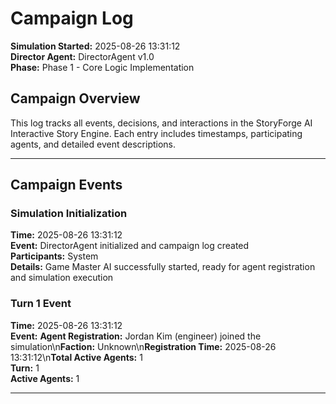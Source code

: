 # Campaign Log

**Simulation Started:** 2025-08-26 13:31:12  
**Director Agent:** DirectorAgent v1.0  
**Phase:** Phase 1 - Core Logic Implementation  

## Campaign Overview

This log tracks all events, decisions, and interactions in the StoryForge AI Interactive Story Engine.
Each entry includes timestamps, participating agents, and detailed event descriptions.

---

## Campaign Events

### Simulation Initialization
**Time:** 2025-08-26 13:31:12  
**Event:** DirectorAgent initialized and campaign log created  
**Participants:** System  
**Details:** Game Master AI successfully started, ready for agent registration and simulation execution


### Turn 1 Event
**Time:** 2025-08-26 13:31:12  
**Event:** **Agent Registration:** Jordan Kim (engineer) joined the simulation\n**Faction:** Unknown\n**Registration Time:** 2025-08-26 13:31:12\n**Total Active Agents:** 1  
**Turn:** 1  
**Active Agents:** 1  

---
